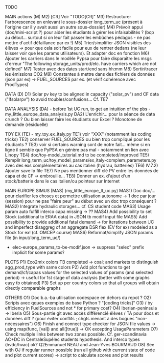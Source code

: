 
TODO

MAIN actions (M)
M2) [CR] Voir "TODO[CR]"
M3) Restructurer l'arborescence en enlevant le sous-dossier long_term_uc (présent à l'origine car il y avait aussi un autre sous-dossier)
M4) Prévoir appui (doc/mini-script ?) pour aider les étudiants à gérer les infaisabilités ? (bcp au début... surtout si on leur fait passer les embûches pédagos - ne pas mettre d'actif défaillance par ex !)
M5) Trier/simplifier JSON visibles des élèves -> pour que cela soit facile pour eux de rentrer dedans (ne leur laisser voir que les params utilisateurs). Et adapter doc en fonction
M6) Ajouter les carriers dans le modèle Pypsa pour faire disparaître les msgs d'erreur "The following storage_units/prod/etc. have carriers which are not defined"
M7) Tester avec des dates start/end sans hh:mm
M8) Sortir/tracer les émissions CO2
M9) Constantes à mettre dans des fichiers de données (json par ex) -> FUEL_SOURCES par ex. 
(et vérif cohérence avec ProdTypes)

DATA (D)
D1) Solar pv key to be aligned in capacity ("solar_pv") and CF data ("lfsolarpv") to avoid troubles/confusions... Cf. TE7

DATA ANALYSIS (DA) - before 1st UC run, to get an intuition of the pbs - my_little_europe_data_analysis.py
DA2) L'enrichir... pour la séance de data crunch ? Ou bien laisser faire les étudiants sur Excel ?
Monotone de demande (résiduelle)

TOY EX (TE) - my_toy_ex_italy.py
TE1) voir "XXX" (notamment les coding tricks)
TE2) conserver FUEL_SOURCES ou bien trop compliqué pour les étudiants ?
TE3) voir si certains warning sont de notre fait... même si en ligne il semble que PyPSA en génère pas mal - notamment en lien avec Linopy
TE4) doc/toy-model_tutorial.md to be completed/improved
TE5) Remplir long_term_uc/toy_model_params/ex_italy-complem_parameters.py avec des exs complémentaires au cas italien (hydrau, batteries)
TE6) IV.7.2) Ajouter save lp file
TE7) Ne pas mentionner diff clé PV entre les données de capa et de CF -> embrouille...
TE8) Donner un ex. d'ajout d'un stock/batterie dans le cas italien/ou pointeur sur Internet

MAIN EUROPE SIMUS (MAS) (my_little_europe_lt_uc.py)
MAS1) Doc doc/... pour clarifier les choses et permettre utilisation autonome
-> 1 doc par jour (session) pour ne pas "faire peur" au début avec un doc trop conséquent ?
MAS2) Integrate hydraulic storages... cf. CS student code
MAS3) Usage param auto fulfill interco capa missing -> ??
MAS4) Add possibility to set Stock (additional to ERAA data) in JSON tb modif input file
MAS5) Add possibility to provide additional fatal demand -> for iterations between UC and imperfect disaggreg of an aggregate DSR flex (EV for ex) modeled as a Stock for ex! (cf. OMCEP course)
MAS6) Reformat/simplify JSON params file (in input/long_term_uc/)
* elec-europe_params_to-be-modif.json -> suppress "selec" prefix implicit for some params?

PLOTS
P1) Eco2mix colors TB completed -> coal; and markets to distinguish agg_prod_type with same colors
P2) Add plot functions to get demand/cf/capas values for the selected values of params (and selected period) -> useful for 1st stage of data analysis (better with some graphs easy tb obtained)
P3) Set up per country colors so that all groups will obtain directly comparable graphs

OTHERS
O1) Doc b.a.-ba utilisation codespace en dehors du repot ?
O2) Scripts avec qques exemples de base Python ? "[coding tricks]"
O3) / by efficiency in FuelSources and not * for primary cost?
O4) Iberian-peninsula -> Iberia
O5) Sous-partie git avec accès différencié élèves / TA pour docs et données diff ?
(pour éviter conflits ; chgts menant à des bogues "non-nécessaires")
O6) Finish and connect type checker for JSON file values -> using map(func, [val]) and all([true])
-> OK excepting UsageParameters
O7) Check multiple links between two zones possible. Cf. ger-scandinavia AC+DC in CentraleSupélec students hypothesis. And interco types (hvdc/hvac) ok? Q2Emmanuel NEAU and Jean-Yves BOURMAUD
O8) See with OJ if regular runner possible (run all github with current state of code and plot current scores) -> script to calculate scores and plot results
